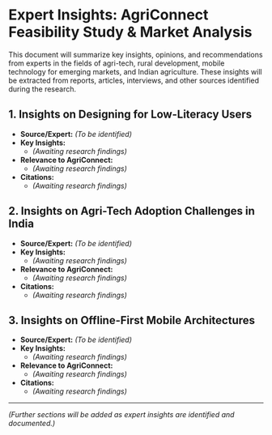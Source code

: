 # Expert Insights: AgriConnect Feasibility Study & Market Analysis

This document will summarize key insights, opinions, and recommendations from experts in the fields of agri-tech, rural development, mobile technology for emerging markets, and Indian agriculture. These insights will be extracted from reports, articles, interviews, and other sources identified during the research.

## 1. Insights on Designing for Low-Literacy Users

-   **Source/Expert:** *(To be identified)*
-   **Key Insights:**
    -   *(Awaiting research findings)*
-   **Relevance to AgriConnect:**
    -   *(Awaiting research findings)*
-   **Citations:**
    -   *(Awaiting research findings)*

## 2. Insights on Agri-Tech Adoption Challenges in India

-   **Source/Expert:** *(To be identified)*
-   **Key Insights:**
    -   *(Awaiting research findings)*
-   **Relevance to AgriConnect:**
    -   *(Awaiting research findings)*
-   **Citations:**
    -   *(Awaiting research findings)*

## 3. Insights on Offline-First Mobile Architectures

-   **Source/Expert:** *(To be identified)*
-   **Key Insights:**
    -   *(Awaiting research findings)*
-   **Relevance to AgriConnect:**
    -   *(Awaiting research findings)*
-   **Citations:**
    -   *(Awaiting research findings)*

---
*(Further sections will be added as expert insights are identified and documented.)*